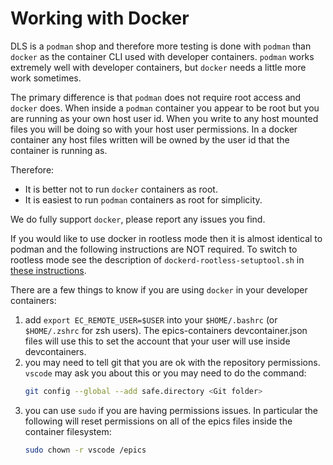 Working with Docker
===================

DLS is a `podman` shop and therefore more testing is done with `podman` than `docker` as the container CLI used with developer containers. `podman` works extremely well with developer containers, but `docker` needs a little more work sometimes.

The primary difference is that `podman` does not require root access and `docker` does. When inside a `podman` container you appear to be root but you are running as your own host user id. When you write to any host mounted files you will be doing so with your host user permissions. In a docker container any host files written will be owned by the user id that the container is running as.

Therefore:
- It is better not to run `docker` containers as root.
- It is easiest to run `podman` containers as root for simplicity.

We do fully support `docker`, please report any issues you find.

If you would like to use docker in rootless mode then it is almost identical to podman and the following instructions are NOT required. To switch to rootless mode see the description of `dockerd-rootless-setuptool.sh` in  [these instructions](https://docs.docker.com/engine/security/rootless/#install).

There are a few things to know if you are using `docker` in your developer containers:

1. add `export EC_REMOTE_USER=$USER` into your `$HOME/.bashrc` (or `$HOME/.zshrc` for zsh users). The epics-containers devcontainer.json files will use this to set the account that your user will use inside devcontainers.
1. you may need to tell git that you are ok with the repository permissions. `vscode` may ask you about this or you may need to do the command:
    ```bash
    git config --global --add safe.directory <Git folder>
    ```
1. you can use `sudo` if you are having permissions issues. In particular the following will reset permissions on all of the epics files inside the container filesystem:
    ```bash
    sudo chown -r vscode /epics
    ```
